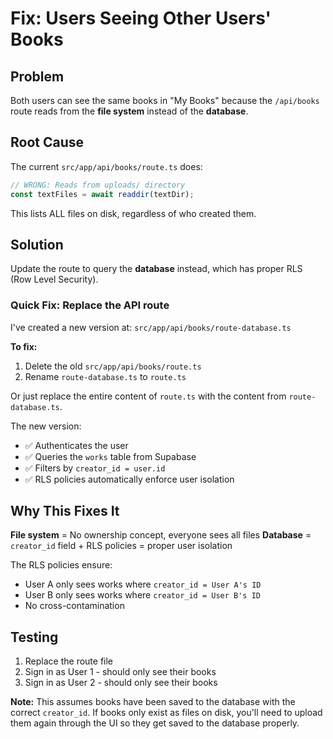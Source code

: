 # Fix: Users Seeing Other Users' Books

## Problem

Both users can see the same books in "My Books" because the `/api/books` route reads from the **file system** instead of the **database**.

## Root Cause

The current `src/app/api/books/route.ts` does:

```typescript
// WRONG: Reads from uploads/ directory
const textFiles = await readdir(textDir);
```

This lists ALL files on disk, regardless of who created them.

## Solution

Update the route to query the **database** instead, which has proper RLS (Row Level Security).

### Quick Fix: Replace the API route

I've created a new version at: `src/app/api/books/route-database.ts`

**To fix:**

1. Delete the old `src/app/api/books/route.ts`
2. Rename `route-database.ts` to `route.ts`

Or just replace the entire content of `route.ts` with the content from `route-database.ts`.

The new version:

- ✅ Authenticates the user
- ✅ Queries the `works` table from Supabase
- ✅ Filters by `creator_id = user.id`
- ✅ RLS policies automatically enforce user isolation

## Why This Fixes It

**File system** = No ownership concept, everyone sees all files
**Database** = `creator_id` field + RLS policies = proper user isolation

The RLS policies ensure:

- User A only sees works where `creator_id = User A's ID`
- User B only sees works where `creator_id = User B's ID`
- No cross-contamination

## Testing

1. Replace the route file
2. Sign in as User 1 - should only see their books
3. Sign in as User 2 - should only see their books

**Note:** This assumes books have been saved to the database with the correct `creator_id`. If books only exist as files on disk, you'll need to upload them again through the UI so they get saved to the database properly.
